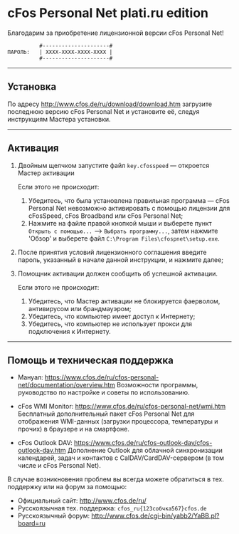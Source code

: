 ﻿
cFos Personal Net plati.ru edition
==================================

Благодарим за приобретение лицензионной версии cFos Personal Net!


              #---------------------#
    ПАРОЛЬ:   | XXXX-XXXX-XXXX-XXXX |
              #---------------------#


---------
Установка
---------

По адресу http://www.cfos.de/ru/download/download.htm загрузите последнюю
версию cFos Personal Net и установите её, следуя инструкциям Мастера установки.


---------
Активация
---------

1. Двойным щелчком запустите файл `key.cfosspeed` — откроется Мастер активации

   Если этого не происходит:

   1) Убедитесь, что была установлена правильная программа — cFos Personal Net
      невозможно активировать с помощью лицензии для cFosSpeed,
      cFos Broadband или cFos Personal Net;
   2) Нажмите на файле правой кнопкой мыши и выберете пункт
      `Открыть с помощью...` —> `Выбрать программу...`, затем нажмите 'Обзор' и
      выберете файл `C:\Program Files\cfospnet\setup.exe`.

2. После принятия условий лицензионного соглашения введите пароль,
   указанный в начале данной инструкции, и нажмите далее;

3. Помощник активации должен сообщить об успешной активации.

   Если этого не происходит:

   1) Убедитесь, что Мастер активации не блокируется фаерволом,
      антивирусом или брандмауэром;
   2) Убедитесь, что компьютер имеет доступ к Интернету;
   3) Убедитесь, что компьютер не использует прокси для подключения к Интернету.


------------------------------
Помощь и техническая поддержка
------------------------------

* Мануал: https://www.cfos.de/ru/cfos-personal-net/documentation/overview.htm
  Возможности программы, руководство по настройке и советы по использованию.

* cFos WMI Monitor: https://www.cfos.de/ru/cfos-personal-net/wmi.htm
  Бесплатный дополнительный пакет cFos Personal Net для отображения
  WMI-данных (загрузки процессора, температуры и прочих) в браузере и на смартфоне.

* cFos Outlook DAV: https://www.cfos.de/ru/cfos-outlook-dav/cfos-outlook-dav.htm
  Дополнение Outlook для облачной синхронизации календарей, задач и контактов с CalDAV/CardDAV-сервером (в том числе и cFos Personal Net).

В случае возникновения проблем вы всегда можете обратиться в тех. поддержку 
или на форум за помощью:

  * Официальный сайт:              http://www.cfos.de/ru/
  * Русскоязычная тех. поддержка:  `cfos_ru{123собчка567}cfos.de`
  * Русскоязычный форум:           http://www.cfos.de/cgi-bin/yabb2/YaBB.pl?board=ru